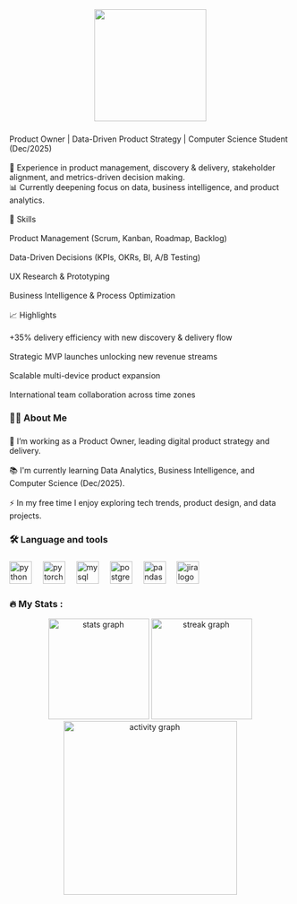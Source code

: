 <div align="center">
  <img height="200" src="https://media.licdn.com/dms/image/v2/D4D16AQGu6Mne2kK_rA/profile-displaybackgroundimage-shrink_350_1400/B4DZl5MajMGQAY-/0/1758674922296?e=1761782400&v=beta&t=qiRSh3U3fpG_KaX5f6NFjJkFvd800xPVJ91Om9qQC8k"  />
</div>

###

<p align="left">Product Owner | Data-Driven Product Strategy | Computer Science Student (Dec/2025)<br><br>🚀 Experience in product management, discovery & delivery, stakeholder alignment, and metrics-driven decision making.<br>📊 Currently deepening focus on data, business intelligence, and product analytics.<br><br>🔧 Skills<br><br>Product Management (Scrum, Kanban, Roadmap, Backlog)<br><br>Data-Driven Decisions (KPIs, OKRs, BI, A/B Testing)<br><br>UX Research & Prototyping<br><br>Business Intelligence & Process Optimization<br><br>📈 Highlights<br><br>+35% delivery efficiency with new discovery & delivery flow<br><br>Strategic MVP launches unlocking new revenue streams<br><br>Scalable multi-device product expansion<br><br>International team collaboration across time zones</p>

###

<h3 align="left">👩‍💻  About Me</h3>

###

<p align="left">🔭 I’m working as a Product Owner, leading digital product strategy and delivery.<br><br>📚 I'm currently learning Data Analytics, Business Intelligence, and Computer Science (Dec/2025).<br><br>⚡ In my free time I enjoy exploring tech trends, product design, and data projects.</p>

###

<h3 align="left">🛠 Language and tools</h3>

###

<div align="left">
  <img src="https://cdn.jsdelivr.net/gh/devicons/devicon/icons/python/python-original.svg" height="40" alt="python logo"  />
  <img width="12" />
  <img src="https://cdn.jsdelivr.net/gh/devicons/devicon/icons/pytorch/pytorch-original.svg" height="40" alt="pytorch logo"  />
  <img width="12" />
  <img src="https://cdn.jsdelivr.net/gh/devicons/devicon/icons/mysql/mysql-original.svg" height="40" alt="mysql logo"  />
  <img width="12" />
  <img src="https://cdn.jsdelivr.net/gh/devicons/devicon/icons/postgresql/postgresql-original.svg" height="40" alt="postgresql logo"  />
  <img width="12" />
  <img src="https://cdn.jsdelivr.net/gh/devicons/devicon/icons/pandas/pandas-original.svg" height="40" alt="pandas logo"  />
  <img width="12" />
  <img src="https://cdn.jsdelivr.net/gh/devicons/devicon/icons/jira/jira-original.svg" height="40" alt="jira logo"  />
</div>

###

<h3 align="left">🔥 My Stats :</h3>

<div align="center">
  <img src="https://github-readme-stats.vercel.app/api?username=Gbennemann&show_icons=true&count_private=true&theme=radical&hide_border=true" height="180" alt="stats graph"/>
  <img src="https://streak-stats.demolab.com?user=Gbennemann&theme=radical&hide_border=true" height="180" alt="streak graph"/>
</div>
<div align="center">
  <img src="https://github-readme-activity-graph.vercel.app/graph?username=Gbennemann&theme=redical&hide_border=false&area=true" height="310" alt="activity graph"/>
</div>

